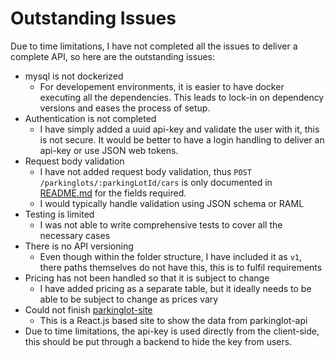 # Outstanding Issues

Due to time limitations, I have not completed all the issues to deliver a complete API, so here are the outstanding issues:

* mysql is not dockerized
  * For developement environments, it is easier to have docker executing all the dependencies. This leads to lock-in on dependency versions and eases the process of setup.
* Authentication is not completed
  * I have simply added a uuid api-key and validate the user with it, this is not secure. It would be better to have a login handling to deliver an api-key or use JSON web tokens.
* Request body validation
  * I have not added request body validation, thus `POST /parkinglots/:parkingLotId/cars` is only documented in [README.md](/README.md) for the fields required.
  * I would typically handle validation using JSON schema or RAML
* Testing is limited
  * I was not able to write comprehensive tests to cover all the necessary cases
* There is no API versioning
  * Even though within the folder structure, I have included it as `v1`, there paths themselves do not have this, this is to fulfil requirements
* Pricing has not been handled so that it is subject to change
  * I have added pricing as a separate table, but it ideally needs to be able to be subject to change as prices vary
* Could not finish [parkinglot-site](https://github.com/suddi/parkinglot-site)
  * This is a React.js based site to show the data from parkinglot-api
* Due to time limitations, the api-key is used directly from the client-side, this should be put through a backend to hide the key from users.
